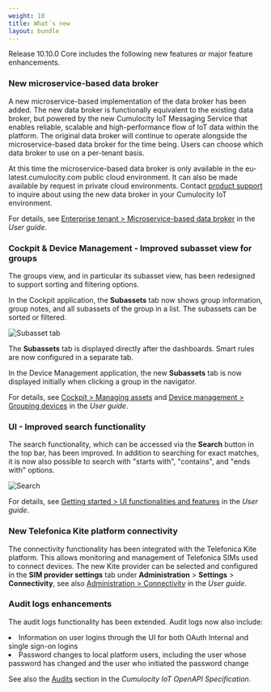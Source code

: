 ```yaml
---
weight: 10
title: What´s new
layout: bundle
---
```



Release 10.10.0 Core includes the following new features or major feature enhancements.


### New microservice-based data broker

A new microservice-based implementation of the data broker has been added. The new data broker is functionally equivalent to the existing data broker, but powered by the new Cumulocity IoT Messaging Service that enables reliable, scalable and high-performance flow of IoT data within the platform. The original data broker will continue to operate alongside the microservice-based data broker for the time being. Users can choose which data broker to use on a per-tenant basis.

At this time the microservice-based data broker is only available in the eu-latest.cumulocity.com public cloud environment. It can also be made available by request in private cloud environments. Contact [product support](/releasenotes/about/contacting-support/) to inquire about using the new data broker in your Cumulocity IoT environment.

For details, see [Enterprise tenant > Microservice-based data broker](https://cumulocity.com/guides/users-guide/enterprise-edition/#mas-based-data-broker) in the *User guide*.

### Cockpit & Device Management - Improved subasset view for groups

The groups view, and in particular its subasset view, has been redesigned to support sorting and filtering options.

In the Cockpit application, the <b>Subassets</b> tab now shows group information, group notes, and all subassets of the group in a list. The subassets can be sorted or filtered.

![Subasset tab](/images/release-notes/cockpit-subasset.png)

The <b>Subassets</b> tab is displayed directly after the dashboards. Smart rules are now configured in a separate tab.

In the Device Management application, the new <b>Subassets</b> tab is now displayed initially when clicking a group in the navigator.

For details, see [Cockpit > Managing assets](https://cumulocity.com/guides/users-guide/cockpit/#managing-assets) and [Device management > Grouping devices](https://cumulocity.com/guides/users-guide/device-management/#grouping-devices) in the *User guide*.

### UI - Improved search functionality

The search functionality, which can be accessed via the **Search** button in the top bar, has been improved. In addition to searching for exact matches, it is now also possible to search with "starts with", "contains", and "ends with" options.

![Search](/images/release-notes/getting-started-ui-search.png)

For details, see [Getting started > UI functionalities and features](https://cumulocity.com/guides/users-guide/getting-started/#gui-features) in the *User guide*.


### New Telefonica Kite platform connectivity

The connectivity functionality has been integrated with the Telefonica Kite platform. This allows monitoring and management of Telefonica SIMs used to connect devices. The new Kite provider can be selected and configured in the **SIM provider settings** tab under **Administration** > **Settings** > **Connectivity**, see also [Administration > Connectivity](https://cumulocity.com/guides/users-guide/administration/#connectivity) in the *User guide*.


### Audit logs enhancements

The audit logs functionality has been extended. Audit logs now also include:

<li>Information on user logins through the UI for both OAuth Internal and single sign-on logins
<li>Password changes to local platform users, including the user whose password has changed and the user who initiated the password change

See also the [Audits](https://www.cumulocity.com/api/#tag/Audits) section in the *Cumulocity IoT OpenAPI Specification*.

